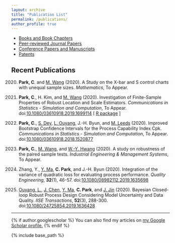 ```yaml
---
layout: archive
title: "Publication List"
permalink: /publications/
author_profile: true
---
```

+ [Books and Book Chapters](/publications/pub-book)
+ [Peer-reviewed Journal Papers](/publications/pub-journal)
+ [Conference Papers and Manuscripts](/publications/pub-conf)
+ [Patents](/publications/pub-patent)


Recent Publications
------
2020. **Park, C**. and [M. Wang](https://business.utsa.edu/faculty/min-wang-ph-d/) (2020).
A Study on the X-bar and S control charts with unequal sample sizes.
_Mathematics_, To Appear.

2020. **Park, C**., H. Kim, and [M. Wang](https://business.utsa.edu/faculty/min-wang-ph-d/) (2020).
Investigation of Finite-Sample Properties of Robust Location and Scale Estimators.
_Communications in Statistics - Simulation and Computation_, To Appear.
doi:[10.1080/03610918.2019.1699114](https://doi.org/10.1080/03610918.2019.1699114)
[ [R package](https://CRAN.R-project.org/package=rQCC) ]

2020. **Park, C.**, [S. Dey](https://www.researchgate.net/profile/Sanku_Dey), [L. Ouyang](https://cn.linkedin.com/in/linhan-ouyang-94834b41), J.-H. Byun, and [M. Leeds](https://www.linkedin.com/in/mark-leeds-b913059) (2020). 
Improved Bootstrap Confidence Intervals for the Process Capability Index Cpk. 
_Communications in Statistics - Simulation and Computation_, To Appear. 
doi:[10.1080/03610918.2018.1520877](https://doi.org/10.1080/03610918.2018.1520877)

2020. **Park, C.**, [M. Wang](https://business.utsa.edu/faculty/min-wang-ph-d/), and 
[W.-Y. Hwang](https://www.researchgate.net/profile/Wook_Yeon_Hwang) (2020).
A study on robustness of the paired sample tests. 
_Industrial Engineering & Management Systems_, To Appear.

2020. Zhang, Y., [Y. Ma](https://www.researchgate.net/profile/Yi_Zhong_Ma), **C. Park**, and J.-H. Byun (2020). 
 Integration of the variance of quadratic loss for evaluating process performance. 
_Quality Engineering_, **32**(1), 46-57.
doi:[10.1080/08982112.2019.1635698](https://doi.org/10.1080/08982112.2019.1635698)

2020. [Ouyang, L.](https://cn.linkedin.com/in/linhan-ouyang-94834b41), [J. Chen](https://www.researchgate.net/profile/Jianxiong_Chen4), [Y. Ma](https://www.researchgate.net/profile/Yi_Zhong_Ma), **C. Park**, and [J. Jin](https://jhjin.engin.umich.edu/) (2020).
Bayesian Closed-loop Robust Process Design Considering Model Uncertainty and Data Quality.
_IISE Transactions_, **52**(3), 288-300.
doi:[10.1080/24725854.2019.1636428](https://doi.org/10.1080/24725854.2019.1636428)

---
{% if author.googlescholar %}
  You can also find my articles on <u><a href="{{author.googlescholar}}">my Google Scholar profile</a>.</u>
{% endif %}

{% include base_path %}
